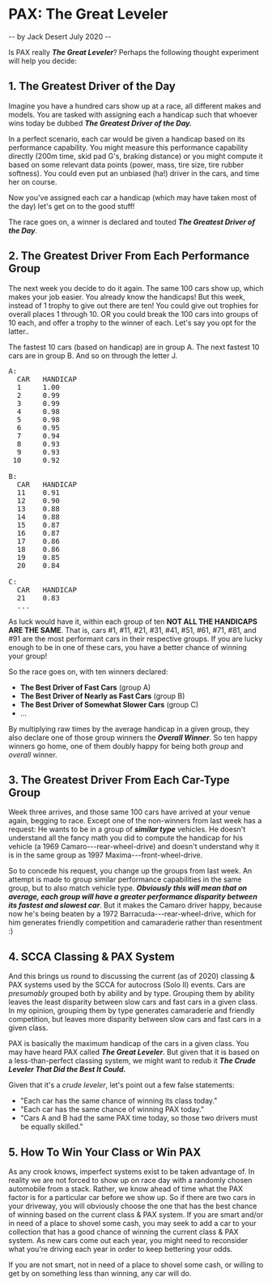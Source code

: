 # PAX: The Great Leveler

-- by Jack Desert July 2020 --

Is PAX really ***The Great Leveler***? Perhaps the following
thought experiment will help you decide:


## 1. The Greatest Driver of the Day

Imagine you have a hundred cars show up at a race, all
different makes and models. You are tasked with assigning
each a handicap such that whoever wins today be dubbed ***The
Greatest Driver of the Day.***

In a perfect scenario, each car would be given a handicap
based on its performance capability. You might measure this
performance capability directly (200m time, skid pad G's,
braking distance) or you might compute it based on some
relevant data points (power, mass, tire size, tire rubber
softness). You could even put an unbiased (ha!) driver in
the cars, and time her on course.

Now you've assigned each car a handicap (which may have
taken most of the day) let's get on to the good stuff!

The race goes on, a winner is declared and touted ***The
Greatest Driver of the Day***.

## 2. The Greatest Driver From Each Performance Group

The next week you decide to do it again. The same 100 cars
show up, which makes your job easier. You already know the
handicaps! But this week, instead of 1 trophy to give out
there are ten! You could give out trophies for overall
places 1 through 10. OR you could break the 100 cars into
groups of 10 each, and offer a trophy to the winner of each.
Let's say you opt for the latter..

The fastest 10 cars (based on handicap) are in group A. The
next fastest 10 cars are in group B. And so on through the
letter J.

<pre>
A:
  CAR   HANDICAP
  1     1.00
  2     0.99
  3     0.99
  4     0.98
  5     0.98
  6     0.95
  7     0.94
  8     0.93
  9     0.93
 10     0.92

B:
  CAR   HANDICAP
  11    0.91
  12    0.90
  13    0.88
  14    0.88
  15    0.87
  16    0.87
  17    0.86
  18    0.86
  19    0.85
  20    0.84

C:
  CAR   HANDICAP
  21    0.83
  ...
</pre>


As luck would have it, within each group of ten **NOT ALL THE
HANDICAPS ARE THE SAME**. That is, cars #1, #11, #21, #31, #41,
 #51, #61, #71, #81, and #91 are the most performant cars in
their respective groups. If you are lucky enough to be in
one of these cars, you have a better chance of winning your
group!

So the race goes on, with ten winners declared:

- **The Best Driver of Fast Cars** (group A)
- **The Best Driver of Nearly as Fast Cars** (group B)
- **The Best Driver of Somewhat Slower Cars** (group C)
- ...


By multiplying raw times by the average handicap in a given
group, they also declare one of those group winners the
***Overall Winner***. So ten happy winners go home, one of them
doubly happy for being both *group* and *overall* winner.


## 3. The Greatest Driver From Each Car-Type Group

Week three arrives, and those same 100 cars have arrived at
your venue again, begging to race. Except one of the
non-winners from last week has a request: He wants to be in
a group of ***similar type*** vehicles. He doesn't understand
all the fancy math you did to compute the handicap for his
vehicle (a 1969 Camaro---rear-wheel-drive) and doesn't
understand why it is in the same group as 1997
Maxima---front-wheel-drive.


So to concede his request, you change up the groups from
last week. An attempt is made to group similar performance
capabilities in the same group, but to also match vehicle
type. ***Obviously this will mean that on average, each group
will have a greater performance disparity between its
fastest and slowest car***. But it makes the Camaro driver
happy, because now he's being beaten by a 1972
Barracuda---rear-wheel-drive, which for him generates
friendly competition and camaraderie rather than resentment :)


## 4. SCCA Classing & PAX System

And this brings us round to discussing the current (as of 2020)
classing & PAX systems used by the SCCA for autocross (Solo
II) events. Cars are *presumably* grouped both by ability
and by type. Grouping them by ability leaves the least
disparity between slow cars and fast cars in a given class.
In my opinion, grouping them by type generates camaraderie
and friendly competition, but leaves more disparity between
slow cars and fast cars in a given class.

PAX is basically the maximum handicap of the cars in a given
class. You may have heard PAX called ***The Great Leveler***.
But given that it is based on a less-than-perfect classing
system, we might want to redub it ***The Crude Leveler That
Did the Best It Could.***

Given that it's a *crude leveler*, let's point out a few false
statements:

-  "Each car has the same chance of winning its class today."
-  "Each car has the same chance of winning PAX today."
-  "Cars A and B had the same PAX time today, so those two
   drivers must be equally skilled."

## 5. How To Win Your Class or Win PAX

As any crook knows, imperfect systems exist to be taken
advantage of. In reality we are not forced to show up on
race day with a randomly chosen automobile from a stack.
Rather, we know ahead of time what the PAX factor
is for a particular car before we show up. So if
there are two cars in your driveway, you will obviously
choose the one that has the best chance of winning based on
the current class & PAX system. If you are smart and/or in
need of a place to shovel some cash, you may seek to add a
car to your collection that has a good chance of winning the
current class & PAX system. As new cars come out each
year, you might need to reconsider what you're driving each
year in order to keep bettering your odds.

If you are not smart, not in need of a place to shovel some
cash, or willing to get by on something less than winning,
any car will do.


